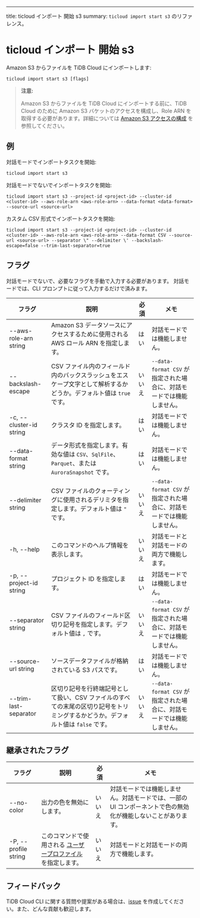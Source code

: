 ---
title: ticloud インポート 開始 s3
summary: `ticloud import start s3` のリファレンス。

# ticloud インポート 開始 s3

Amazon S3 からファイルを TiDB Cloud にインポートします:

```shell
ticloud import start s3 [flags]
```

> **注意:**
>
> Amazon S3 からファイルを TiDB Cloud にインポートする前に、TiDB Cloud のために Amazon S3 バケットのアクセスを構成し、Role ARN を取得する必要があります。詳細については [Amazon S3 アクセスの構成](/tidb-cloud/config-s3-and-gcs-access.md#configure-amazon-s3-access) を参照してください。

## 例

対話モードでインポートタスクを開始:

```shell
ticloud import start s3
```

対話モードでないでインポートタスクを開始:

```shell
ticloud import start s3 --project-id <project-id> --cluster-id <cluster-id> --aws-role-arn <aws-role-arn> --data-format <data-format> --source-url <source-url>
```

カスタム CSV 形式でインポートタスクを開始:

```shell
ticloud import start s3 --project-id <project-id> --cluster-id <cluster-id> --aws-role-arn <aws-role-arn> --data-format CSV --source-url <source-url> --separator \" --delimiter \' --backslash-escape=false --trim-last-separator=true
```

## フラグ

対話モードでないで、必要なフラグを手動で入力する必要があります。 対話モードでは、CLI プロンプトに従って入力するだけで済みます。

| フラグ | 説明 | 必須 | メモ |
|---|---|---|---|
| --aws-role-arn string | Amazon S3 データソースにアクセスするために使用される AWS ロール ARN を指定します。 | はい | 対話モードでは機能しません。 |
| --backslash-escape | CSV ファイル内のフィールド内のバックスラッシュをエスケープ文字として解析するかどうか。デフォルト値は `true` です。 | いいえ | `--data-format CSV` が指定された場合に、対話モードでは機能しません。 |
| -c, --cluster-id string | クラスタ ID を指定します。 | はい | 対話モードでは機能しません。 |
| --data-format string | データ形式を指定します。有効な値は `CSV`、`SqlFile`、`Parquet`、または `AuroraSnapshot` です。 | はい | 対話モードでは機能しません。 |
| --delimiter string | CSV ファイルのクォーティングに使用されるデリミタを指定します。デフォルト値は `"` です。 | いいえ | `--data-format CSV` が指定された場合に、対話モードでは機能しません。 |
| -h, --help | このコマンドのヘルプ情報を表示します。 | いいえ | 対話モードと対話モードの両方で機能します。 |
| -p, --project-id string | プロジェクト ID を指定します。 | はい | 対話モードでは機能しません。 |
| --separator string | CSV ファイルのフィールド区切り記号を指定します。デフォルト値は `,` です。 | いいえ | `--data-format CSV` が指定された場合に、対話モードでは機能しません。 |
| --source-url string | ソースデータファイルが格納されている S3 パスです。 | はい | 対話モードでは機能しません。 |
| --trim-last-separator | 区切り記号を行終端記号として扱い、CSV ファイルのすべての末尾の区切り記号をトリミングするかどうか。デフォルト値は `false` です。 | いいえ | `--data-format CSV` が指定された場合に、対話モードでは機能しません。 |

## 継承されたフラグ

| フラグ | 説明 | 必須 | メモ |
|---|---|---|---|
| --no-color | 出力の色を無効にします。 | いいえ | 対話モードでは機能しません。対話モードでは、一部の UI コンポーネントで色の無効化が機能しないことがあります。 |
| -P, --profile string | このコマンドで使用される [ユーザープロファイル](/tidb-cloud/cli-reference.md#user-profile) を指定します。 | いいえ | 対話モードと対話モードの両方で機能します。 |

## フィードバック

TiDB Cloud CLI に関する質問や提案がある場合は、[issue](https://github.com/tidbcloud/tidbcloud-cli/issues/new/choose) を作成してください。また、どんな貢献も歓迎します。